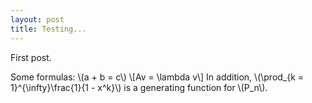 ```yaml
---
layout: post
title: Testing...
---
```


First post.

Some formulas: 
\\(a + b = c\\)
\\[Av = \lambda v\\] 
In addition, \\(\prod_{k = 1}^{\infty}\frac{1}{1 - x^k}\\) is a generating function for \\(P_n\\).

